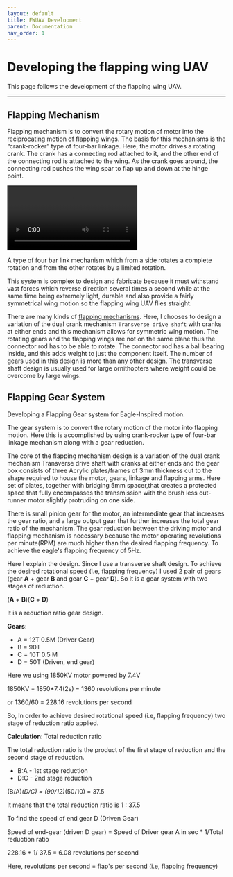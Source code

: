 ```yaml
---
layout: default
title: FWUAV Development
parent: Documentation
nav_order: 1
---
```

# Developing the flapping wing UAV
This page follows the development of the flapping wing UAV.

---

## Flapping Mechanism

Flapping mechanism is to convert the rotary motion of motor into the reciprocating motion of flapping wings. The basis for this mechanisms is the “crank-rocker” type of four-bar linkage. Here, the motor drives a rotating crank. The crank has a connecting rod attached to it, and the other end of the connecting rod is attached to the wing. As the crank goes around, the connecting rod pushes the wing spar to flap up and down at the hinge point.

![Crank-Rocker Four Bar Link Mechanism](/assets/images/four-bar-linkage-mechanism.mp4)

A type of four bar link mechanism which from a side rotates a complete rotation and from the other rotates by a limited rotation.


This system is complex to design and fabricate because it must withstand vast forces which reverse direction several times a second while at the same time being extremely light, durable and also provide a fairly symmetrical wing motion so the flapping wing UAV flies straight.

There are many kinds of [flapping mechanisms](https://ornithopter.org/how.flap.shtml). Here, I chooses to design a variation of the dual crank mechanism `Transverse drive shaft` with cranks at either ends and this mechanism allows for symmetric wing motion. The rotating gears and the flapping wings are not on the same plane thus the connector rod has to be able to rotate. The connector rod has a ball bearing inside, and this adds weight to just the component itself. The number of gears used in this design is more than any other design. The transverse shaft design is usually used for large ornithopters where weight could be overcome by large wings.

## Flapping Gear System

Developing a Flapping Gear system for Eagle-Inspired motion.

The gear system is to convert the rotary motion of the motor into flapping motion. Here this is accomplished by using crank-rocker type of four-bar linkage mechanism along with a gear reduction.

The core of the flapping mechanism design is a variation of the dual crank mechanism Transverse drive shaft with cranks at either ends and the gear box consists of three Acrylic plates/frames of 3mm thickness cut to the shape required to house the motor, gears, linkage and flapping arms. Here set of plates, together with bridging 5mm spacer,that creates a protected space that fully encompasses the transmission with the brush less out-runner motor slightly protruding on one side.

There is small pinion gear for the motor, an intermediate gear that increases the gear ratio, and a large output gear that further increases the total gear ratio of the mechanism. The gear reduction between the driving motor and flapping mechanism is necessary because the motor operating revolutions per minute(RPM) are much higher than the desired flapping frequency. To achieve the eagle's flapping frequency of 5Hz.

Here I explain the design. Since I use a transverse shaft design. To achieve the desired rotational speed (i.e, flapping frequency) I used 2 pair of gears (gear **A** + gear **B** and gear **C** + gear **D**). So it is a gear system with two stages of reduction.

(**A** + **B**)(**C** + **D**)

It is a reduction ratio gear design.

**Gears**:
- A = 12T 0.5M (Driver Gear)
- B = 90T
- C = 10T 0.5 M
- D = 50T (Driven, end gear)

Here we using 1850KV motor powered by 7.4V

1850KV = 1850*7.4(2s)
       = 1360 revolutions per minute 

or 1360/60 = 228.16 revolutions per second

So, In order to achieve desired rotational speed (i.e, flapping frequency) two stage of reduction ratio applied.

**Calculation**: Total reduction ratio

The total reduction ratio is the product of the first stage of reduction and the second stage of reduction.

- B:A - 1st stage reduction
- D:C - 2nd stage reduction

(B/A)*(D/C) = (90/12)*(50/10) = 37.5

It means that the total reduction ratio is 1 : 37.5

To find the speed of end gear D (Driven Gear)

Speed of end-gear (driven D gear) = Speed of Driver gear A in sec * 1/Total reduction ratio

228.16 * 1/ 37.5 = 6.08 revolutions per second

Here, revolutions per second = flap's per second (i.e, flapping frequency)




